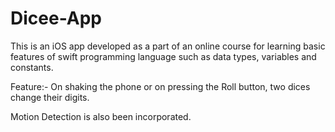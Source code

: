 # Dicee-App
This is an iOS app developed as a part of an online course for learning basic features of swift programming language such as data types, variables and constants.

Feature:- On shaking the phone or on pressing the Roll button, two dices change their digits.

Motion Detection is also been incorporated.
